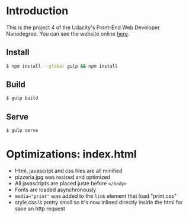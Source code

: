 # Introduction

This is the project 4 of the Udacity's Front-End Web Developer Nanodegree.
You can see the website online [here](http://ludovio.github.io/frontend-nanodegree-mobile-portfolio).

## Install

```sh
$ npm install --global gulp && npm install
```

## Build

```sh
$ gulp build
```

## Serve

```sh
$ gulp serve
```

# Optimizations: index.html

* Html, javascript and css files are all minified
* pizzeria.jpg was resized and optimized
* All javascripts are placed juste before `</body>`
* Fonts are loaded asynchronously
* `media="print"` was added to the `link` element that load "print.css"
* style.css is pretty small so it's now inlined directly inside the html for save an http request